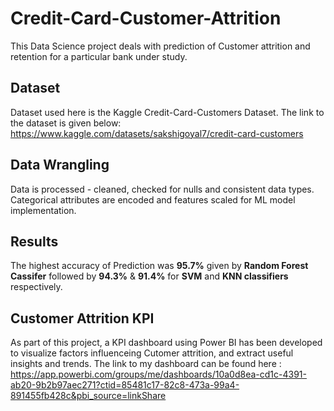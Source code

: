 # Credit-Card-Customer-Attrition
This Data Science project deals with prediction of Customer attrition and retention for a particular bank under study.
## Dataset
Dataset used here is the Kaggle Credit-Card-Customers Dataset. The link to the dataset is given below:
https://www.kaggle.com/datasets/sakshigoyal7/credit-card-customers
## Data Wrangling
Data is processed - cleaned, checked for nulls and consistent data types. Categorical attributes are encoded and features scaled for ML model implementation.
## Results
The highest accuracy of Prediction was **95.7%** given by **Random Forest Cassifer** followed by **94.3%** & **91.4%** for **SVM** and **KNN classifiers** respectively.
## Customer Attrition KPI
As part of this project, a KPI dashboard using Power BI has been developed to visualize factors influenceing Cutomer attrition, and extract useful insights and trends. The link to my dashboard can be found here : https://app.powerbi.com/groups/me/dashboards/10a0d8ea-cd1c-4391-ab20-9b2b97aec271?ctid=85481c17-82c8-473a-99a4-891455fb428c&pbi_source=linkShare

